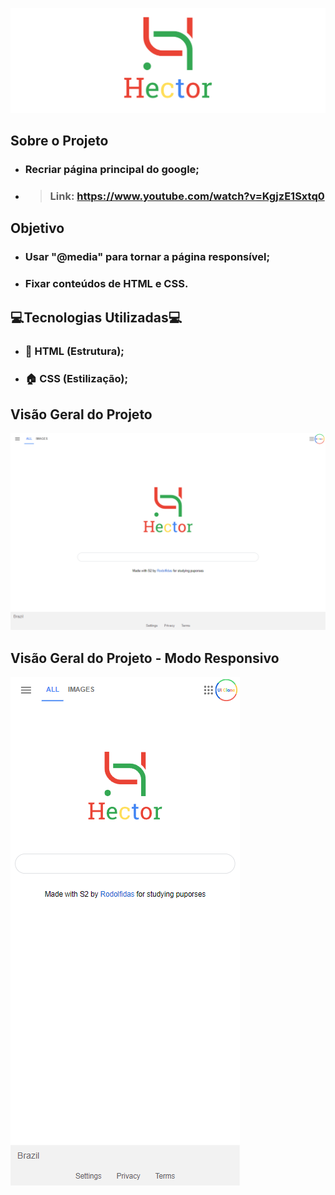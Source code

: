 ![Logo](hector_project_header.png)
## Sobre o Projeto
- ### Recriar página principal do google;
- > ### Link: https://www.youtube.com/watch?v=KgjzE1Sxtq0

## Objetivo
- ### Usar "@media" para tornar a página responsível;
- ### Fixar conteúdos de HTML e CSS.

## 💻Tecnologias Utilizadas💻
- ### 🧱 HTML (Estrutura);
- ### 🏠 CSS  (Estilização);

## Visão Geral do Projeto


![Projeto](hector_project.png)


## Visão Geral do Projeto - Modo Responsivo


![Projeto2](hector_project2.png)



